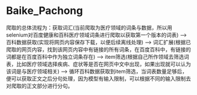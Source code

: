 # Baike_Pachong
爬取的总体流程为：获取词汇(当前爬取为医疗领域的词条与数据，所以用selenium对百度健康和百科医疗领域词条进行爬取以获取第一个版本的词表) -->  百科数据获取(实现将网页内容保存下载，以便后续离线处理) -->  词汇扩展(根据已爬取的网页内容，找到该网页内容中有链接的所有词条，在百度百科中，有链接的词都是在百度百科中作为独立词条存在) -->  item筛选(根据自己所作领域去筛选词表，比如医疗领域选择疾病、症状等是否在网页中文中出现，如果出现就可以认为该词是与医疗领域相关) -->  循环百科数据获取到item筛选，当词表数量足够后，便可以获取正文之后分句处理，因为模型有输入限制，可以根据不同的输入限制去对爬取的正文部分进行分句。
